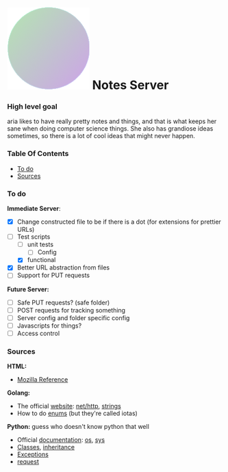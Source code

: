 # ![favicon.png](Root/favicon.png) Notes Server

### High level goal

aria likes to have really pretty notes and things, and that is what keeps her sane when doing computer science things. She also has grandiose ideas sometimes, so there is a lot of cool ideas that might never happen.

### Table Of Contents

- [To do](#To-do)
- [Sources](#Sources)


### To do

**Immediate Server**:
- [X] Change constructed file to be if there is a dot (for extensions for prettier URLs)
- [ ] Test scripts
	- [ ] unit tests
		- [ ] Config
	- [X] functional
- [X] Better URL abstraction from files
- [ ] Support for PUT requests

**Future Server:**
- [ ] Safe PUT requests? (safe folder)
- [ ] POST requests for tracking something
- [ ] Server config and folder specific config
- [ ] Javascripts for things?
- [ ] Access control

### Sources

**HTML:**
- [Mozilla Reference](https://developer.mozilla.org/en-US/docs/Web/HTML/Reference)


**Golang:**
- The official [website](https://golang.org): [net/http](https://golang.org/pkg/net/http/), [strings](https://golang.org/pkg/strings/)
- How to do [enums](https://yourbasic.org/golang/iota/) (but they're called iotas)

**Python:** guess who doesn't know python that well
- Official [documentation](https://docs.python.org/3.9/): [os](https://docs.python.org/3.9/library/os.html), [sys](https://docs.python.org/3.9/library/sys.html)
- [Classes](https://docs.python.org/3/tutorial/classes.html), [inheritance](https://stackoverflow.com/questions/576169/understanding-python-super-with-init-methods)
- [Exceptions](https://pythonbasics.org/try-except/)
- [request](https://requests.readthedocs.io/en/master/)
